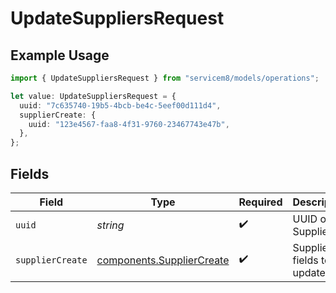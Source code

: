 # UpdateSuppliersRequest

## Example Usage

```typescript
import { UpdateSuppliersRequest } from "servicem8/models/operations";

let value: UpdateSuppliersRequest = {
  uuid: "7c635740-19b5-4bcb-be4c-5eef00d111d4",
  supplierCreate: {
    uuid: "123e4567-faa8-4f31-9760-23467743e47b",
  },
};
```

## Fields

| Field                                                                  | Type                                                                   | Required                                                               | Description                                                            |
| ---------------------------------------------------------------------- | ---------------------------------------------------------------------- | ---------------------------------------------------------------------- | ---------------------------------------------------------------------- |
| `uuid`                                                                 | *string*                                                               | :heavy_check_mark:                                                     | UUID of the Supplier                                                   |
| `supplierCreate`                                                       | [components.SupplierCreate](../../models/components/suppliercreate.md) | :heavy_check_mark:                                                     | Supplier fields to update                                              |